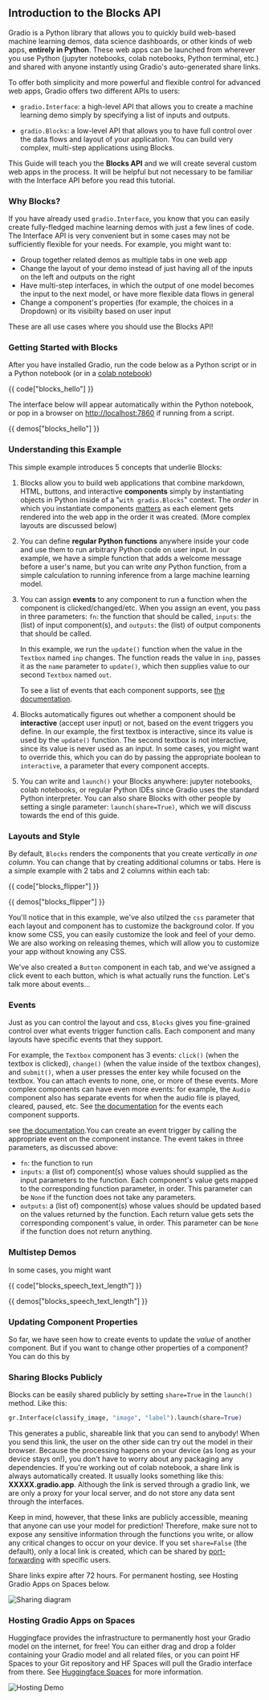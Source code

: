 ## Introduction to the Blocks API 
 
Gradio is a Python library that allows you to quickly build web-based machine learning demos, data science dashboards, or other kinds of web apps, **entirely in Python**. These web apps can be launched from wherever you use Python (jupyter notebooks, colab notebooks, Python terminal, etc.) and shared with anyone instantly using Gradio's auto-generated share links.

To offer both simplicity and more powerful and flexible control for advanced web apps, Gradio offers two different APIs to users:

* `gradio.Interface`: a high-level API that allows you to create a machine learning demo simply by specifying a list of inputs and outputs.

* `gradio.Blocks`: a low-level API that allows you to have full control over the data flows and layout of your application. You can build very complex, multi-step applications using Blocks.

This Guide will teach you the **Blocks API** and we will create several custom web apps in the process. It will be helpful but not necessary to be familiar with the Interface API before you read this tutorial.

### Why Blocks?

If you have already used `gradio.Interface`, you know that you can easily create fully-fledged machine learning demos with just a few lines of code. The Interface API is very convenient but in some cases may not be sufficiently flexible for your needs. For example, you might want to:

* Group together related demos as multiple tabs in one web app
* Change the layout of your demo instead of just having all of the inputs on the left and outputs on the right
* Have multi-step interfaces, in which the output of one model becomes the input to the next model, or have more flexible data flows in general
* Change a component's properties (for example, the choices in a Dropdown) or its visibilty based on user input

These are all use cases where you should use the Blocks API!


### Getting Started with Blocks

After you have installed Gradio, run the code below as a Python script or in a Python notebook (or in a  [colab notebook](https://colab.research.google.com/drive/18ODkJvyxHutTN0P5APWyGFO_xwNcgHDZ?usp=sharing))

{{ code["blocks_hello"] }}

The interface below will appear automatically within the Python notebook, or pop in a browser on  [http://localhost:7860](http://localhost:7860/)  if running from a script.

{{ demos["blocks_hello"] }}

### Understanding this Example

This simple example introduces 5 concepts that underlie Blocks:

1. Blocks allow you to build web applications that combine markdown, HTML, buttons, and interactive **components** simply by instantiating objects in Python inside of a "`with gradio.Blocks`" context. The *order* in which you instantiate components <u>matters</u> as each element gets rendered into the web app in the order it was created. (More complex layouts are discussed below)

2. You can define **regular Python functions** anywhere inside your code and use them to run arbitrary Python code on user input. In our example, we have a simple function that adds a welcome message before a user's name, but you can write *any* Python function, from a simple calculation to running inference from a large machine learning model.

3. You can assign **events** to any component to run a function when the component is clicked/changed/etc. When you assign an event, you pass in three parameters: `fn`: the function  that should be called, `inputs`: the (list) of input component(s), and `outputs`: the (list) of output components that should be called.<p /> 
In this example, we run the `update()` function when the value in the `Textbox` named `inp` changes. The function reads the value in `inp`, passes it as the `name` parameter to `update()`, which then supplies value to our second `Textbox` named `out`. <p /> To see a list of events that each component supports, see [the documentation](https://www.gradio.app/docs).


4. Blocks automatically figures out whether a component should be **interactive** (accept user input) or not, based on the event triggers you define. In our example, the first textbox is interactive, since its value is used by the `update()` function. The second textbox is not interactive, since its value is never used as an input. In some cases, you might want to override this, which you can do by passing the appropriate boolean to `interactive`, a  parameter that every component accepts.

5. You can write and `launch()` your Blocks anywhere: jupyter notebooks, colab notebooks, or regular Python IDEs since Gradio uses the standard Python interpreter. You can also share Blocks with other people by setting a single parameter: `launch(share=True)`, which we will discuss towards the end of this guide.

### Layouts and Style

By default, `Blocks` renders the components that you create *vertically in one column*. You can change that by creating additional columns or tabs. Here is a simple example with 2 tabs and 2 columns within each tab:

{{ code["blocks_flipper"] }}

{{ demos["blocks_flipper"] }}

You'll notice that in this example, we've also utilzed the `css` parameter that each layout and component has to customize the background color. If you know some CSS, you can easily customize the look and feel of your demo. We are also working on releasing themes, which will allow you to customize your app without knowing any CSS.

We've also created a `Button` component in each tab, and we've assigned a click event to each button, which is what actually runs the function. Let's talk more about events... 

### Events

Just as you can control the layout and css, `Blocks` gives you fine-grained control over what events trigger function calls. Each component and many layouts have specific events that they support. 

For example, the `Textbox` component has 3 events: `click()` (when the textbox is clicked), `change()` (when the value inside of the textbox changes), and `submit()`, when a user presses the enter key while focused on the textbox. You can attach events to none, one, or more of these events. More complex components can have even more events: for example, the `Audio` component also has separate events for when the audio file is played, cleared, paused, etc. See [the documentation](https://www.gradio.app/docs) for the events each component supports. 

see [the documentation](https://www.gradio.app/docs).You can create an event trigger by calling the appropriate event on the component instance. The event takes in three parameters, as discussed above:

* `fn`: the function to run
* `inputs`: a (list of) component(s) whose values should supplied as the input parameters to the function. Each component's value gets mapped to the corresponding function parameter, in order. This parameter can be `None` if the function does not take any parameters.
* `outputs`: a (list of) component(s) whose values should be updated based on the values returned by the function. Each return value gets sets the corresponding component's value, in order. This parameter can be `None` if the function does not return anything.

### Multistep Demos

In some cases, you might want 

{{ code["blocks_speech_text_length"] }}

{{ demos["blocks_speech_text_length"] }}

### Updating Component Properties

So far, we have seen how to create events to update the *value* of another component. But if you want to change other properties of a component? You can do this by  

### Sharing Blocks Publicly

Blocks  can be easily shared publicly by setting `share=True` in the `launch()` method. Like this:

```python
gr.Interface(classify_image, "image", "label").launch(share=True)
```

This generates a public, shareable link that you can send to anybody! When you send this link, the user on the other side can try out the model in their browser. Because the processing happens on your device (as long as your device stays on!), you don't have to worry about any packaging any dependencies. If you're working out of colab notebook, a share link is always automatically created. It usually looks something like this:  **XXXXX.gradio.app**. Although the link is served through a gradio link, we are only a proxy for your local server, and do not store any data sent through the interfaces.

Keep in mind, however, that these links are publicly accessible, meaning that anyone can use your model for prediction! Therefore, make sure not to expose any sensitive information through the functions you write, or allow any critical changes to occur on your device. If you set `share=False` (the default), only a local link is created, which can be shared by  [port-forwarding](https://www.ssh.com/ssh/tunneling/example)  with specific users. 

Share links expire after 72 hours. For permanent hosting, see Hosting Gradio Apps on Spaces below.

![Sharing diagram](/assets/img/sharing.svg)

### Hosting Gradio Apps on Spaces

Huggingface provides the infrastructure to permanently host your Gradio model on the internet, for free! You can either drag and drop a folder containing your Gradio model and all related files, or you can point HF Spaces to your Git repository and HF Spaces will pull the Gradio interface from there. See [Huggingface Spaces](http://huggingface.co/spaces/) for more information. 

![Hosting Demo](/assets/img/hf_demo.gif)

